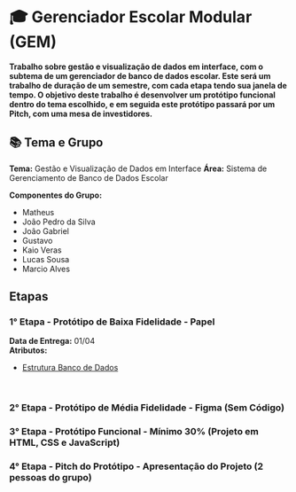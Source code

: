 # 🎓 Gerenciador Escolar Modular (GEM)

**Trabalho sobre gestão e visualização de dados em interface, com o subtema de um gerenciador de banco de dados escolar. Este será um trabalho de duração de um semestre, com cada etapa tendo sua janela de tempo. O objetivo deste trabalho é desenvolver um protótipo funcional dentro do tema escolhido, e em seguida este protótipo passará por um Pitch, com uma mesa de investidores.**

## 📚 Tema e Grupo

**Tema:** Gestão e Visualização de Dados em Interface
**Área:** Sistema de Gerenciamento de Banco de Dados Escolar

**Componentes do Grupo:**
- Matheus
- João Pedro da Silva
- João Gabriel
- Gustavo
- Kaio Veras
- Lucas Sousa
- Marcio Alves

## Etapas
### 1° Etapa - Protótipo de Baixa Fidelidade - Papel
**Data de Entrega:** 01/04 <br/>
**Atributos:** 
- [Estrutura Banco de Dados](DATABASE.md)

<br/>

### 2° Etapa - Protótipo de Média Fidelidade - Figma (Sem Código)

### 3° Etapa - Protótipo Funcional - Mínimo 30% (Projeto em HTML, CSS e JavaScript)

### 4° Etapa - Pitch do Protótipo - Apresentação do Projeto (2 pessoas do grupo)
